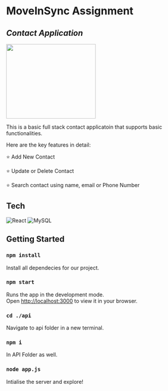 # MoveInSync Assignment
## _Contact Application_

<img src="images/logo.png" width="240px" height="200px"/>

This is a basic full stack contact applicatoin that supports basic functionalities.

Here are the key features in detail:

⭐ Add New Contact

⭐   Update or Delete Contact

⭐ Search contact using name, email or Phone Number

## Tech

![React](https://img.shields.io/badge/React-20232A?style=for-the-badge&logo=react&logoColor=61DAFB)
![MySQL](https://img.shields.io/badge/MySQL-00000F?style=for-the-badge&logo=mysql&logoColor=white)

## Getting Started
### `npm install`

Install all dependecies for our project.
### `npm start`
Runs the app in the development mode.\
Open [http://localhost:3000](http://localhost:3000) to view it in your browser.

### `cd ./api`
Navigate to api folder in a new terminal.

### `npm i`
In API Folder as well.

### `node app.js`
Intialise the server and explore!

